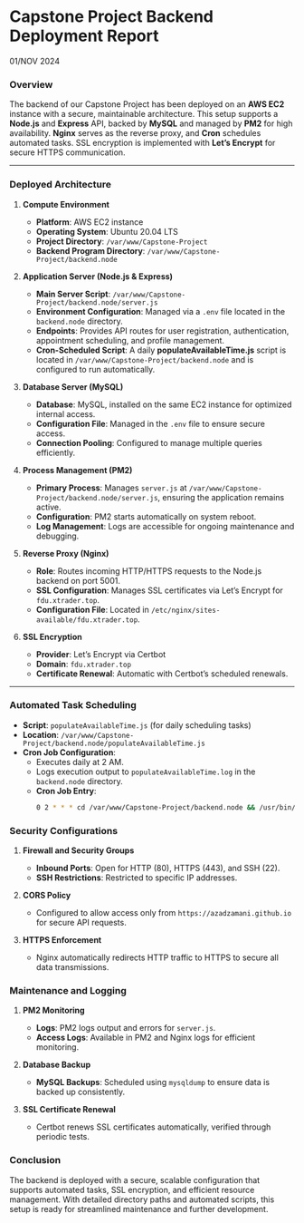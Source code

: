 # **Capstone Project Backend Deployment Report**
01/NOV 2024
### **Overview**

The backend of our Capstone Project has been deployed on an **AWS EC2** instance with a secure, maintainable architecture. This setup supports a **Node.js** and **Express** API, backed by **MySQL** and managed by **PM2** for high availability. **Nginx** serves as the reverse proxy, and **Cron** schedules automated tasks. SSL encryption is implemented with **Let’s Encrypt** for secure HTTPS communication.

---

### **Deployed Architecture**

1. **Compute Environment**
   - **Platform**: AWS EC2 instance
   - **Operating System**: Ubuntu 20.04 LTS
   - **Project Directory**: `/var/www/Capstone-Project`
   - **Backend Program Directory**: `/var/www/Capstone-Project/backend.node`

2. **Application Server (Node.js & Express)**
   - **Main Server Script**: `/var/www/Capstone-Project/backend.node/server.js`
   - **Environment Configuration**: Managed via a `.env` file located in the `backend.node` directory.
   - **Endpoints**: Provides API routes for user registration, authentication, appointment scheduling, and profile management.
   - **Cron-Scheduled Script**: A daily **populateAvailableTime.js** script is located in `/var/www/Capstone-Project/backend.node` and is configured to run automatically.

3. **Database Server (MySQL)**
   - **Database**: MySQL, installed on the same EC2 instance for optimized internal access.
   - **Configuration File**: Managed in the `.env` file to ensure secure access.
   - **Connection Pooling**: Configured to manage multiple queries efficiently.

4. **Process Management (PM2)**
   - **Primary Process**: Manages `server.js` at `/var/www/Capstone-Project/backend.node/server.js`, ensuring the application remains active.
   - **Configuration**: PM2 starts automatically on system reboot.
   - **Log Management**: Logs are accessible for ongoing maintenance and debugging.

5. **Reverse Proxy (Nginx)**
   - **Role**: Routes incoming HTTP/HTTPS requests to the Node.js backend on port 5001.
   - **SSL Configuration**: Manages SSL certificates via Let’s Encrypt for `fdu.xtrader.top`.
   - **Configuration File**: Located in `/etc/nginx/sites-available/fdu.xtrader.top`.

6. **SSL Encryption**
   - **Provider**: Let’s Encrypt via Certbot
   - **Domain**: `fdu.xtrader.top`
   - **Certificate Renewal**: Automatic with Certbot’s scheduled renewals.

---

### **Automated Task Scheduling**

- **Script**: `populateAvailableTime.js` (for daily scheduling tasks)
- **Location**: `/var/www/Capstone-Project/backend.node/populateAvailableTime.js`
- **Cron Job Configuration**:
  - Executes daily at 2 AM.
  - Logs execution output to `populateAvailableTime.log` in the `backend.node` directory.
  - **Cron Job Entry**:
    ```bash
    0 2 * * * cd /var/www/Capstone-Project/backend.node && /usr/bin/node populateAvailableTime.js >> /var/www/Capstone-Project/backend.node/populateAvailableTime.log 2>&1
    ```

### **Security Configurations**

1. **Firewall and Security Groups**
   - **Inbound Ports**: Open for HTTP (80), HTTPS (443), and SSH (22).
   - **SSH Restrictions**: Restricted to specific IP addresses.

2. **CORS Policy**
   - Configured to allow access only from `https://azadzamani.github.io` for secure API requests.

3. **HTTPS Enforcement**
   - Nginx automatically redirects HTTP traffic to HTTPS to secure all data transmissions.

### **Maintenance and Logging**

1. **PM2 Monitoring**
   - **Logs**: PM2 logs output and errors for `server.js`.
   - **Access Logs**: Available in PM2 and Nginx logs for efficient monitoring.

2. **Database Backup**
   - **MySQL Backups**: Scheduled using `mysqldump` to ensure data is backed up consistently.

3. **SSL Certificate Renewal**
   - Certbot renews SSL certificates automatically, verified through periodic tests.

### **Conclusion**

The backend is deployed with a secure, scalable configuration that supports automated tasks, SSL encryption, and efficient resource management. With detailed directory paths and automated scripts, this setup is ready for streamlined maintenance and further development.